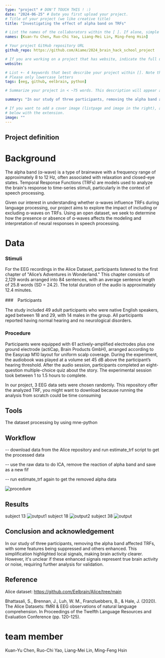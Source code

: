 ```yaml
---
type: "project" # DON'T TOUCH THIS ! :)
date: "2024-06-25" # Date you first upload your project.
# Title of your project (we like creative title)
title: "Investigating the effect of alpha band on TRFs"

# List the names of the collaborators within the [ ]. If alone, simple put your name within []
names: [Kuan-Yu Chen, Ruo-Chi Yao, Liang-Mei Lin, Ming-Feng Hsin]

# Your project GitHub repository URL
github_repo: https://github.com/Aiame/2024_brain_hack_school_project

# If you are working on a project that has website, indicate the full url including "https://" below or leave it empty.
website:

# List +- 4 keywords that best describe your project within []. Note that the project summary also involves a number of key words. Those are listed on top of the [github repository](https://github.com/PSY6983-2021/project_template), click `manage topics`.
# Please only lowercase letters
tags: [eeg, github, eelbrain, python]

# Summarize your project in < ~75 words. This description will appear at the top of your page and on the list page with other projects..

summary: "In our study of three participants, removing the alpha band affected TRFs, with some features being suppressed and others enhanced. This simplification highlighted local signals, making brain activity clearer. However, it's unclear if these enhanced signals represent true brain activity or noise, requiring further analysis for validation."

# If you want to add a cover image (listpage and image in the right), add it to your directory and indicate the name
# below with the extension.
image: ""
---
```

<!-- This is an html comment and this won't appear in the rendered page. You are now editing the "content" area, the core of your description. Everything that you can do in markdown is allowed below. We added a couple of comments to guide your through documenting your progress. -->

## Project definition

# Background
The alpha band (α-wave) is a type of brainwave with a frequency range of approximately 8 to 12 Hz, often associated with relaxation and closed-eye states. Temporal Response Functions (TRFs) are models used to analyze the brain's response to time-series stimuli, particularly in the context of speech processing. 

Given our interest in understanding whether α-waves influence TRFs during language processing, our project aims to explore the impact of including or excluding α-waves on TRFs. Using an open dataset, we seek to determine how the presence or absence of α-waves affects the modeling and interpretation of neural responses in speech processing.

# Data
### Stimuli
For the EEG recordings in the Alice Dataset, participants listened to the first chapter of "Alice’s Adventures in Wonderland." This chapter consists of 2,129 words arranged into 84 sentences, with an average sentence length of 25.8 words (SD = 24.2). The total duration of the audio is approximately 12.4 minutes.

###　Participants

The study included 49 adult participants who were native English speakers, aged between 18 and 29, with 14 males in the group. All participants reported having normal hearing and no neurological disorders.

### Procedure
Participants were equipped with 61 actively-amplified electrodes plus one ground electrode (actiCap, Brain Products GmbH), arranged according to the Easycap M10 layout for uniform scalp coverage. During the experiment, the audiobook was played at a volume set 45 dB above the participant’s hearing threshold. After the audio session, participants completed an eight-question multiple-choice quiz about the story. The experimental session took between 1 to 1.5 hours to complete.

In our project, 3 EEG data sets were chosen randomly.
This repository offer the analyzed TRF, you might want to download because running the analysis from scratch could be time consuming


## Tools
The dataset processing by using mne-python

## Workflow
-- download data from the Alice repository and run estimate_trf script to get the processed data

-- use the raw data to do ICA, remove the reaction of alpha band and save as a new fif

-- run estimate_trf again to get the removed alpha data

![procedure](https://github.com/Aiame/2024_brain_hack_school_project/assets/127302047/02da82a1-8a8f-471f-b1e0-2bd33666e010)

## Results
subject 13
![output1](https://github.com/Aiame/2024_brain_hack_school_project/assets/127302047/59d47fd7-c0da-46c0-95d3-c3bede280c8b)
subject 18
![output2](https://github.com/Aiame/2024_brain_hack_school_project/assets/127302047/f506544d-c1b5-43d7-ba86-0e52ab8b5b2d)
subject 38
![output](https://github.com/Aiame/2024_brain_hack_school_project/assets/127302047/1746d269-7fec-4b13-ab4d-1a6ebcfe9f49)

## Conclusion and acknowledgement
In our study of three participants, removing the alpha band affected TRFs, with some features being suppressed and others enhanced. This simplification highlighted local signals, making brain activity clearer. However, it's unclear if these enhanced signals represent true brain activity or noise, requiring further analysis for validation.

## Reference
Alice dataset: https://github.com/Eelbrain/Alice/tree/main

Bhattasali, S., Brennan, J., Luh, W. M., Franzluebbers, B., & Hale, J. (2020). The Alice Datasets: fMRI & EEG observations of natural language comprehension. In Proceedings of the Twelfth Language Resources and Evaluation Conference (pp. 120-125).

# team member
Kuan-Yu Chen, Ruo-Chi Yao, Liang-Mei Lin, Ming-Feng Hsin
